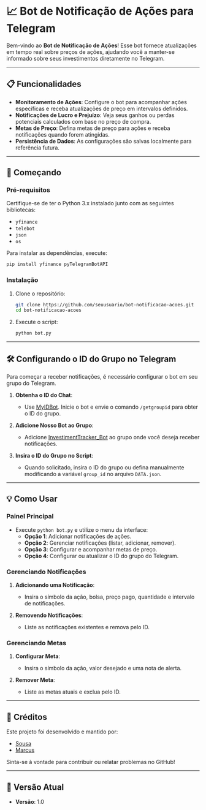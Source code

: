 
# 📈 Bot de Notificação de Ações para Telegram

Bem-vindo ao **Bot de Notificação de Ações**! Esse bot fornece atualizações em tempo real sobre preços de ações, ajudando você a manter-se informado sobre seus investimentos diretamente no Telegram.

---

## 📋 Funcionalidades
- **Monitoramento de Ações**: Configure o bot para acompanhar ações específicas e receba atualizações de preço em intervalos definidos.
- **Notificações de Lucro e Prejuízo**: Veja seus ganhos ou perdas potenciais calculados com base no preço de compra.
- **Metas de Preço**: Defina metas de preço para ações e receba notificações quando forem atingidas.
- **Persistência de Dados**: As configurações são salvas localmente para referência futura.

---

## 🚀 Começando

### Pré-requisitos
Certifique-se de ter o Python 3.x instalado junto com as seguintes bibliotecas:
- `yfinance`
- `telebot`
- `json`
- `os`

Para instalar as dependências, execute:
```bash
pip install yfinance pyTelegramBotAPI
```

### Instalação
1. Clone o repositório:
   ```bash
   git clone https://github.com/seuusuario/bot-notificacao-acoes.git
   cd bot-notificacao-acoes
   ```

2. Execute o script:
   ```bash
   python bot.py
   ```

---

## 🛠 Configurando o ID do Grupo no Telegram

Para começar a receber notificações, é necessário configurar o bot em seu grupo do Telegram.

1. **Obtenha o ID do Chat**:
   - Use [MyIDBot](https://t.me/myidbot). Inicie o bot e envie o comando `/getgroupid` para obter o ID do grupo.

2. **Adicione Nosso Bot ao Grupo**:
   - Adicione [InvestimentTracker_Bot](https://t.me/InvestimentTracker_Bot) ao grupo onde você deseja receber notificações.

3. **Insira o ID do Grupo no Script**:
   - Quando solicitado, insira o ID do grupo ou defina manualmente modificando a variável `group_id` no arquivo `DATA.json`.

---

## 💡 Como Usar

### Painel Principal

- Execute `python bot.py` e utilize o menu da interface:
  - **Opção 1**: Adicionar notificações de ações.
  - **Opção 2**: Gerenciar notificações (listar, adicionar, remover).
  - **Opção 3**: Configurar e acompanhar metas de preço.
  - **Opção 4**: Configurar ou atualizar o ID do grupo do Telegram.

### Gerenciando Notificações

1. **Adicionando uma Notificação**:
   - Insira o símbolo da ação, bolsa, preço pago, quantidade e intervalo de notificações.

2. **Removendo Notificações**:
   - Liste as notificações existentes e remova pelo ID.

### Gerenciando Metas

1. **Configurar Meta**:
   - Insira o símbolo da ação, valor desejado e uma nota de alerta.

2. **Remover Meta**:
   - Liste as metas atuais e exclua pelo ID.

---

## 👥 Créditos

Este projeto foi desenvolvido e mantido por:

- [Sousa](https://github.com/sous4vfx)
- [Marcus](https://github.com/MarcusLopesDEV)

Sinta-se à vontade para contribuir ou relatar problemas no GitHub!

---

## 📌 Versão Atual

- **Versão**: 1.0
```
